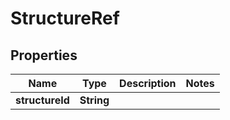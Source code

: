 # StructureRef

## Properties
Name | Type | Description | Notes
------------ | ------------- | ------------- | -------------
**structureId** | **String** |  | 
